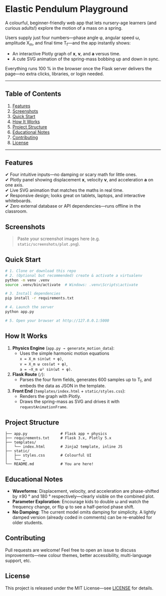 # Elastic Pendulum Playground

A colourful, beginner-friendly web app that lets nursery-age learners (and curious adults!) explore the motion of a mass on a spring.

Users supply just four numbers—phase angle φ, angular speed ω, amplitude X<sub>m</sub>, and final time T<sub>f</sub>—and the app instantly shows:

* An interactive Plotly graph of **x**, **v**, and **a** versus time.
* A cute SVG animation of the spring-mass bobbing up and down in sync.

Everything runs 100 % in the browser once the Flask server delivers the page—no extra clicks, libraries, or login needed.

---

## Table of Contents
1. [Features](#features)  
2. [Screenshots](#screenshots)  
3. [Quick Start](#quick-start)  
4. [How It Works](#how-it-works)  
5. [Project Structure](#project-structure)  
6. [Educational Notes](#educational-notes)  
7. [Contributing](#contributing)  
8. [License](#license)

---

## Features
✔ Four intuitive inputs—no damping or scary math for little ones.  
✔ Plotly panel showing displacement **x**, velocity **v**, and acceleration **a** on one axis.  
✔ Live SVG animation that matches the maths in real time.  
✔ Responsive design; looks great on tablets, laptops, and interactive whiteboards.  
✔ Zero external database or API dependencies—runs offline in the classroom.

## Screenshots
> Paste your screenshot images here (e.g. `static/screenshots/plot.png`).

## Quick Start
```bash
# 1. Clone or download this repo
# 2. (Optional but recommended) create & activate a virtualenv
python -m venv .venv
source .venv/bin/activate  # Windows: .venv\Scripts\activate

# 3. Install dependencies
pip install -r requirements.txt

# 4. Launch the server
python app.py

# 5. Open your browser at http://127.0.0.1:5000
```

## How It Works
1. **Physics Engine** (`app.py → generate_motion_data`):
   * Uses the simple harmonic motion equations  
     `x = X_m sin(ωt + φ)`,  
     `v = X_m ω cos(ωt + φ)`,  
     `a = −X_m ω² sin(ωt + φ)`.
2. **Flask Route** (`/`):
   * Parses the four form fields, generates 600 samples up to T<sub>f</sub>, and embeds the data as JSON in the template.
3. **Front End** (`templates/index.html` + `static/styles.css`):
   * Renders the graph with Plotly.
   * Draws the spring-mass as SVG and drives it with `requestAnimationFrame`.

## Project Structure
```
├── app.py               # Flask app + physics
├── requirements.txt     # Flask 3.x, Plotly 5.x
├── templates/
│   └── index.html       # Jinja2 template, inline JS
├── static/
│   ├── styles.css       # Colourful UI
│   └── …
└── README.md            # You are here!
```

## Educational Notes
* **Waveforms**: Displacement, velocity, and acceleration are phase-shifted by ±90 ° and 180 ° respectively—clearly visible on the combined plot.
* **Parameter Exploration**: Encourage kids to double ω and watch the frequency change, or flip φ to see a half-period phase shift.
* **No Damping**: The current model omits damping for simplicity. A lightly damped version (already coded in comments) can be re-enabled for older students.

## Contributing
Pull requests are welcome! Feel free to open an issue to discuss improvements—new colour themes, better accessibility, multi-language support, etc.

## License
This project is released under the MIT License—see [LICENSE](LICENSE) for details.
